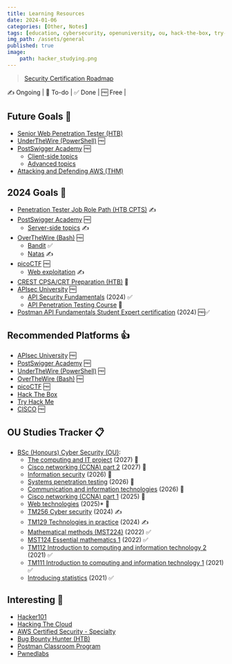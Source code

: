 ```yaml
---
title: Learning Resources
date: 2024-01-06
categories: [Other, Notes]
tags: [education, cybersecurity, openuniversity, ou, hack-the-box, try-hack-me, web-security, api-testing, penetration-testing, htb, thm, ethical-hacking]
img_path: /assets/general
published: true
image:
    path: hacker_studying.png
---
```


> [Security Certification Roadmap](https://pauljerimy.com/security-certification-roadmap/)

✍️ Ongoing | 🎯 To-do | ✅ Done | 🆓 Free |

## Future Goals 🎯

- [Senior Web Penetration Tester (HTB)](https://academy.hackthebox.com/path/preview/senior-web-penetration-tester)
- [UnderTheWire (PowerShell)](https://underthewire.tech/wargames) 🆓
- [PostSwigger Academy](https://portswigger.net/web-security/all-topics) 🆓
    - [Client-side topics](https://portswigger.net/web-security/all-topics) 
    - [Advanced topics](https://portswigger.net/web-security/all-topics)
- [Attacking and Defending AWS (THM)](https://tryhackme.com/path/outline/attackinganddefendingaws)

## 2024 Goals 🎯

- [Penetration Tester Job Role Path (HTB CPTS)](https://academy.hackthebox.com/path/preview/penetration-tester) ✍️
- [PostSwigger Academy](https://portswigger.net/web-security/all-topics) 🆓
    - [Server-side topics](https://portswigger.net/web-security/all-topics) ✍️
- [OverTheWire (Bash)](https://overthewire.org/wargames/) 🆓
    - [Bandit](https://overthewire.org/wargames/bandit/) ✅
    - [Natas](https://overthewire.org/wargames/natas/) ✍️
- [picoCTF](https://picoctf.org/index.html#picogym) 🆓
    - [Web exploitation](https://play.picoctf.org/practice?category=1&page=1) ✍️
- [CREST CPSA/CRT Preparation (HTB)](https://academy.hackthebox.com/path/preview/crest-cpsacrt-preparation) 🎯
- [APIsec University](https://www.apisecuniversity.com/#courses) 🆓
    - [API Security Fundamentals](https://www.apisecuniversity.com/courses/api-security-fundamentals) (2024) ✅
    - [API Penetration Testing Course](https://www.apisecuniversity.com/courses/api-penetration-testing) 🎯
- [Postman API Fundamentals Student Expert certification](https://academy.postman.com/postman-api-fundamentals-student-expert-certification-1) (2024) 🆓✅

## Recommended Platforms 👍

- [APIsec University](https://www.apisecuniversity.com/#courses) 🆓
- [PostSwigger Academy](https://portswigger.net/web-security/all-topics) 🆓
- [UnderTheWire (PowerShell)](https://underthewire.tech/wargames) 🆓
- [OverTheWire (Bash)](https://overthewire.org/wargames/) 🆓
- [picoCTF](https://picoctf.org/index.html#picogym) 🆓
- [Hack The Box](https://www.hackthebox.com/)
- [Try Hack Me](https://tryhackme.com/)
- [CISCO](https://skillsforall.com/catalog?subject=Cybersecurity) 🆓


## OU Studies Tracker 📋

- [BSc (Honours) Cyber Security (OU)](https://www.open.ac.uk/courses/computing-it/degrees/bsc-cyber-security-r60):
    - [The computing and IT project](https://msds.open.ac.uk/module-chooser/module-description.aspx?mod=TM470) (2027) 🎯
    - [Cisco networking (CCNA) part 2](https://www.open.ac.uk/courses/modules/tm357) (2027) 🎯
    - [Information security](https://msds.open.ac.uk/module-chooser/module-description.aspx?mod=TM311) (2026) 🎯
    - [Systems penetration testing](https://msds.open.ac.uk/module-chooser/module-description.aspx?mod=TM359) (2026) 🎯
    - [Communication and information technologies](https://www.open.ac.uk/courses/modules/tm255) (2026) 🎯
    - [Cisco networking (CCNA) part 1](https://www.open.ac.uk/courses/modules/tm257) (2025) 🎯
    - [Web technologies](https://www.open.ac.uk/courses/modules/tt284) (2025)* 🎯
    - [TM256 Cyber security](https://msds.open.ac.uk/students/module.aspx?c=TM256_2024B&cr=1) (2024) ✍️
    - [TM129 Technologies in practice](https://www.open.ac.uk/courses/modules/tm129) (2024) ✍️
    - [Mathematical methods (MST224)](https://www.open.ac.uk/courses/modules/mst224) (2022) ✅
    - [MST124 Essential mathematics 1](https://www.open.ac.uk/courses/modules/mst124) (2022) ✅
    - [TM112 Introduction to computing and information technology 2](https://www.open.ac.uk/courses/modules/tm112) (2021) ✅
    - [TM111 Introduction to computing and information technology 1](https://www.open.ac.uk/courses/modules/tm111) (2021) ✅
    - [Introducing statistics](https://www.open.ac.uk/courses/modules/m140) (2021) ✅

## Interesting 🤔

- [Hacker101](https://www.hacker101.com/videos)
- [Hacking The Cloud](https://hackingthe.cloud/)
- [AWS Certified Security - Specialty](https://aws.amazon.com/certification/certified-security-specialty/)
- [Bug Bounty Hunter (HTB)](https://academy.hackthebox.com/path/preview/bug-bounty-hunter)
- [Postman Classroom Program](https://www.postman.com/postman/workspace/postman-classroom-program/overview)
- [Pwnedlabs](https://pwnedlabs.io/dashboard)
